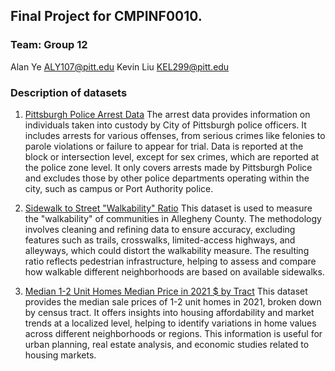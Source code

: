 ## Final Project for CMPINF0010.

### Team: Group 12
Alan Ye <ALY107@pitt.edu>
Kevin Liu <KEL299@pitt.edu>

### Description of datasets
1. [Pittsburgh Police Arrest Data](https://data.wprdc.org/dataset/arrest-data)
   The arrest data provides information on individuals taken into custody by City of Pittsburgh police officers. It includes arrests for various offenses, from serious crimes like felonies to parole violations or failure to appear for trial. Data is reported at the block or intersection level, except for sex crimes, which are reported at the police zone level. It only covers arrests made by Pittsburgh Police and excludes those by other police departments operating within the city, such as campus or Port Authority police. 

2. [Sidewalk to Street "Walkability" Ratio](https://data.wprdc.org/dataset/sidewalk-to-street-walkability-ratio)
    This dataset is used to measure the "walkability" of communities in Allegheny County. The methodology involves cleaning and refining data to ensure accuracy, excluding features such as trails, crosswalks, limited-access highways, and alleyways, which could distort the walkability measure. The resulting ratio reflects pedestrian infrastructure, helping to assess and compare how walkable different neighborhoods are based on available sidewalks.

3. [Median 1-2 Unit Homes Median Price in 2021 $ by Tract](https://data.wprdc.org/dataset/housing-indicators/resource/48a84ba8-194c-47f9-a5c0-d4098a43151d)
    This dataset provides the median sale prices of 1-2 unit homes in 2021, broken down by census tract. It offers insights into housing affordability and market trends at a localized level, helping to identify variations in home values across different neighborhoods or regions. This information is useful for urban planning, real estate analysis, and economic studies related to housing markets.














